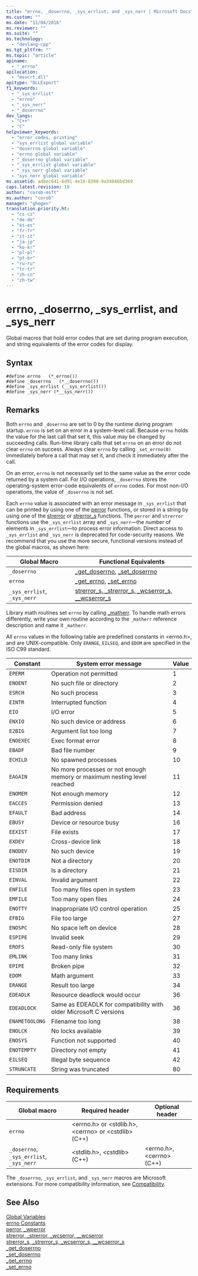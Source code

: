 ```yaml
---
title: "errno, _doserrno, _sys_errlist, and _sys_nerr | Microsoft Docs"
ms.custom: ""
ms.date: "11/04/2016"
ms.reviewer: ""
ms.suite: ""
ms.technology: 
  - "devlang-cpp"
ms.tgt_pltfrm: ""
ms.topic: "article"
apiname: 
  - "_errno"
apilocation: 
  - "msvcrt.dll"
apitype: "DLLExport"
f1_keywords: 
  - "_sys_errlist"
  - "errno"
  - "_sys_nerr"
  - "_doserrno"
dev_langs: 
  - "C++"
  - "C"
helpviewer_keywords: 
  - "error codes, printing"
  - "sys_errlist global variable"
  - "doserrno global variable"
  - "errno global variable"
  - "_doserrno global variable"
  - "_sys_errlist global variable"
  - "_sys_nerr global variable"
  - "sys_nerr global variable"
ms.assetid: adbec641-6d91-4e19-8398-9a34046bd369
caps.latest.revision: 18
author: "corob-msft"
ms.author: "corob"
manager: "ghogen"
translation.priority.ht: 
  - "cs-cz"
  - "de-de"
  - "es-es"
  - "fr-fr"
  - "it-it"
  - "ja-jp"
  - "ko-kr"
  - "pl-pl"
  - "pt-br"
  - "ru-ru"
  - "tr-tr"
  - "zh-cn"
  - "zh-tw"
---
```

# errno, _doserrno, _sys_errlist, and _sys_nerr
Global macros that hold error codes that are set during program execution, and string equivalents of the error codes for display.  
  
## Syntax  
  
```  
#define errno   (*_errno())  
#define _doserrno   (*__doserrno())  
#define _sys_errlist (__sys_errlist())  
#define _sys_nerr (*__sys_nerr())  
```  
  
## Remarks  
 Both `errno` and `_doserrno` are set to 0 by the runtime during program startup. `errno` is set on an error in a system-level call. Because `errno` holds the value for the last call that set it, this value may be changed by succeeding calls. Run-time library calls that set `errno` on an error do not clear `errno` on success. Always clear `errno` by calling `_set_errno(0)` immediately before a call that may set it, and check it immediately after the call.  
  
 On an error, `errno` is not necessarily set to the same value as the error code returned by a system call. For I/O operations, `_doserrno` stores the operating-system error-code equivalents of `errno` codes. For most non-I/O operations, the value of `_doserrno` is not set.  
  
 Each `errno` value is associated with an error message in `_sys_errlist` that can be printed by using one of the [perror](../c-runtime-library/reference/perror-wperror.md) functions, or stored in a string by using one of the [strerror](../c-runtime-library/reference/strerror-strerror-wcserror-wcserror.md) or [strerror_s](../c-runtime-library/reference/strerror-s-strerror-s-wcserror-s-wcserror-s.md) functions. The `perror` and `strerror` functions use the `_sys_errlist` array and `_sys_nerr`—the number of elements in `_sys_errlist`—to process error information. Direct access to `_sys_errlist` and `_sys_nerr` is deprecated for code-security reasons. We recommend that you use the more secure, functional versions instead of the global macros, as shown here:  
  
|Global Macro|Functional Equivalents|  
|------------------|----------------------------|  
|`_doserrno`|[_get_doserrno](../c-runtime-library/reference/get-doserrno.md), [_set_doserrno](../c-runtime-library/reference/set-doserrno.md)|  
|`errno`|[_get_errno](../c-runtime-library/reference/get-errno.md), [_set_errno](../c-runtime-library/reference/set-errno.md)|  
|`_sys_errlist`, `_sys_nerr`|[strerror_s, _strerror_s, _wcserror_s, \__wcserror_s](../c-runtime-library/reference/strerror-s-strerror-s-wcserror-s-wcserror-s.md)|  
  
 Library math routines set `errno` by calling [_matherr](../c-runtime-library/reference/matherr.md). To handle math errors differently, write your own routine according to the `_matherr` reference description and name it `_matherr`.  
  
 All `errno` values in the following table are predefined constants in \<errno.h>, and are UNIX-compatible. Only `ERANGE`, `EILSEQ`, and `EDOM` are specified in the ISO C99 standard.  
  
|Constant|System error message|Value|  
|--------------|--------------------------|-----------|  
|`EPERM`|Operation not permitted|1|  
|`ENOENT`|No such file or directory|2|  
|`ESRCH`|No such process|3|  
|`EINTR`|Interrupted function|4|  
|`EIO`|I/O error|5|  
|`ENXIO`|No such device or address|6|  
|`E2BIG`|Argument list too long|7|  
|`ENOEXEC`|Exec format error|8|  
|`EBADF`|Bad file number|9|  
|`ECHILD`|No spawned processes|10|  
|`EAGAIN`|No more processes or not enough memory or maximum nesting level reached|11|  
|`ENOMEM`|Not enough memory|12|  
|`EACCES`|Permission denied|13|  
|`EFAULT`|Bad address|14|  
|`EBUSY`|Device or resource busy|16|  
|`EEXIST`|File exists|17|  
|`EXDEV`|Cross-device link|18|  
|`ENODEV`|No such device|19|  
|`ENOTDIR`|Not a directory|20|  
|`EISDIR`|Is a directory|21|  
|`EINVAL`|Invalid argument|22|  
|`ENFILE`|Too many files open in system|23|  
|`EMFILE`|Too many open files|24|  
|`ENOTTY`|Inappropriate I/O control operation|25|  
|`EFBIG`|File too large|27|  
|`ENOSPC`|No space left on device|28|  
|`ESPIPE`|Invalid seek|29|  
|`EROFS`|Read-only file system|30|  
|`EMLINK`|Too many links|31|  
|`EPIPE`|Broken pipe|32|  
|`EDOM`|Math argument|33|  
|`ERANGE`|Result too large|34|  
|`EDEADLK`|Resource deadlock would occur|36|  
|`EDEADLOCK`|Same as EDEADLK for compatibility with older Microsoft C versions|36|  
|`ENAMETOOLONG`|Filename too long|38|  
|`ENOLCK`|No locks available|39|  
|`ENOSYS`|Function not supported|40|  
|`ENOTEMPTY`|Directory not empty|41|  
|`EILSEQ`|Illegal byte sequence|42|  
|`STRUNCATE`|String was truncated|80|  
  
## Requirements  
  
|Global macro|Required header|Optional header|  
|------------------|---------------------|---------------------|  
|`errno`|\<errno.h> or \<stdlib.h>, \<cerrno> or \<cstdlib> (C++)||  
|`_doserrno`, `_sys_errlist`, `_sys_nerr`|\<stdlib.h>, \<cstdlib> (C++)|\<errno.h>, \<cerrno> (C++)|  
  
 The `_doserrno`, `_sys_errlist`, and `_sys_nerr` macros are Microsoft extensions. For more compatibility information, see [Compatibility](../c-runtime-library/compatibility.md).  
  
## See Also  
 [Global Variables](../c-runtime-library/global-variables.md)   
 [errno Constants](../c-runtime-library/errno-constants.md)   
 [perror, _wperror](../c-runtime-library/reference/perror-wperror.md)   
 [strerror, _strerror, _wcserror, \__wcserror](../c-runtime-library/reference/strerror-strerror-wcserror-wcserror.md)   
 [strerror_s, _strerror_s, _wcserror_s, \__wcserror_s](../c-runtime-library/reference/strerror-s-strerror-s-wcserror-s-wcserror-s.md)   
 [_get_doserrno](../c-runtime-library/reference/get-doserrno.md)   
 [_set_doserrno](../c-runtime-library/reference/set-doserrno.md)   
 [_get_errno](../c-runtime-library/reference/get-errno.md)   
 [_set_errno](../c-runtime-library/reference/set-errno.md)
